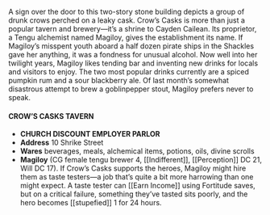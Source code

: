 A sign over the door to this two-story stone building depicts a group of drunk crows perched on a leaky cask. Crow’s Casks is more than just a popular tavern and brewery—it’s a shrine to Cayden Cailean. Its proprietor, a Tengu  alchemist named Magiloy, gives the establishment its name. If Magiloy’s misspent youth aboard a half dozen pirate ships in the Shackles gave her anything, it was a fondness for unusual alcohol. Now well into her twilight years, Magiloy likes tending bar and inventing new drinks for locals and visitors to enjoy. The two most popular drinks currently are a spiced pumpkin rum and a sour blackberry ale. Of last month’s somewhat disastrous attempt to brew a goblinpepper stout, Magiloy prefers never to speak.

#### CROW’S CASKS TAVERN 
- **CHURCH DISCOUNT EMPLOYER PARLOR**
- **Address** 10 Shrike Street
- **Wares** beverages, meals, alchemical items, potions, oils,
divine scrolls
- **Magiloy** (CG female tengu brewer 4, [[Indifferent]], [[Perception]]
DC 21, Will DC 17). If Crow’s Casks supports the heroes,
Magiloy might hire them as taste testers—a job that’s
quite a bit more harrowing than one might expect. A
taste tester can [[Earn Income]] using Fortitude saves, but
on a critical failure, something they’ve tasted
sits poorly, and the hero becomes [[stupefied]]
1 for 24 hours.
